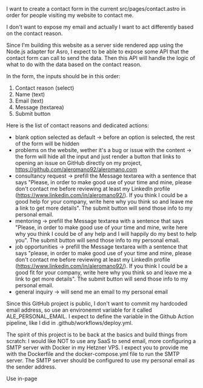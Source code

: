 I want to create a contact form in the current src/pages/contact.astro in order for people visiting my website to contact me.

I don't want to expose my email and actually I want to act differently based on the contact reason.

Since I'm building this website as a server side rendered app using the Node.js adapter for Asro, I expect to be able to expose some API that the contact form can call to send the data. Then this API will handle the logic of what to do with the data based on the contact reason.

In the form, the inputs should be in this order:
1. Contact reason (select)
2. Name (text)
3. Email (text)
4. Message (textarea)
5. Submit button

Here is the list of contact reasons and dedicated actions:

- blank option selected as default -> before an option is selected, the rest of the form will be hidden
- problems on the website, wether it's a bug or issue with the content -> the form will hide all the input and just render a button that links to opening an issue on GitHub directly on my project, https://github.com/aleromano92/aleromano.com
- consultancy request -> prefill the Message textarea with a sentence that says "Please, in order to make good use of your time and mine, please don't contact me before reviewing at least my LinkedIn profile (https://www.linkedin.com/in/aleromano92/). If you think I could be a good help for your company, write here why you think so and leave me a link to get more details". The submit button will send those info to my personal email.
- mentoring -> prefill the Message textarea with a sentence that says "Please, in order to make good use of your time and mine, write here why you think I could be of any help and I will happily do my best to help you". The submit button will send those info to my personal email.
- job opportunities -> prefill the Message textarea with a sentence that says "please, in order to make good use of your time and mine, please don't contact me before reviewing at least my LinkedIn profile (https://www.linkedin.com/in/aleromano92/). If you think I could be a good fit for your company, write here why you think so and leave me a link to get more details". The submit button will send those info to my personal email.
- general inquiry -> will send me an email to my personal email

Since this GitHub project is public, I don't want to commit my hardcoded email address, so use an environemnt variable for it called ALE_PERSONAL_EMAIL.
I expect to define the variable in the Github Action pipeline, like I did in .github/workflows/deploy.yml.

The spirit of this project is to be back at the basics and build things from scratch: I would like NOT to use any SaaS to send email, more configuring a SMTP server with Docker in my Hetzner VPS. I expect you to provide me with the Dockerfile and the docker-compose.yml file to run the SMTP server. The SMTP server should be configured to use my personal email as the sender address.

Use in-page <style> just put it after the HTML content like the other files you could use for reference. Remember to use the CSS variables i've defined in the styles/theme.css file.
Make the layout responsive and be sure to use proper colors as I support light/dark theme.
For all the buttons, use the same styles as the 404.astro page. Export button styles to a separate file and import it in the contact.astro page and the 404 page if you think it's relevant.

Let's do this step by step and ask for my validation before proceeding to the next step.

Ask me any clarification question before implementing.

--

Step 1 - extracting button and creating the form
No additional prompt, I just did a little manual intervention

-- Step 2 - expose an API to hanlde contact requests
I have feedback I want you to address in contact.ts API:
  - you defined missingLinks as a let, but it is an array on which you push so you can use const there
  - define an enum or reuse an existing one coming from Astro for the "magic numbers" about HTTP status. Like 400, 500
  - there is a lot of repetition on returning the response, setting the status and the body, plus HTTP header for Content-Type. Please refactor and centralize in a function.
  - define a type that properly represent the Response including the success boolean field and the string message field
  - tweak the check for "bug" reason to basically check that the reason is one of the allowed ones, instead of checking for the not allowed ones
  - use apital letters and _ for personalEmail since it is a constant

ask me any clarification question before implementing.

-- Step 3 - wiring the form to the API
Before we proceed, i have feedback to share:
  - the input fields label/id are not aligned among the contact.astro and the expected input for the contact.ts API
  - are you sure the form is accessible, navigable by keyboard and submittable by pressing enter?
  - contactReasons and prefillMessages in contact.ts are constant, use capital letters and _
  - VALID_EMAIL_REASONS should be renamed to VALID_CONTACT_REASONS in contact.ts
  - resetting the form in contact.astro is duplicated, extract it to a single function and re-use it

